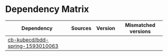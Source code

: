 # Dependency Matrix

Dependency | Sources | Version | Mismatched versions
---------- | ------- | ------- | -------------------
[cb-kubecd/bdd-spring-1593010063](https://github.com/cb-kubecd/bdd-spring-1593010063.git) |  | []() | 
